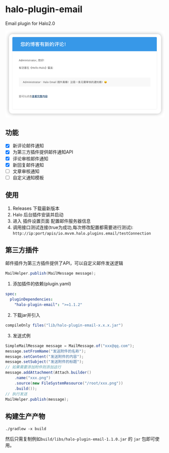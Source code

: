 # halo-plugin-email

Email plugin for Halo2.0

![img.png](doc/images/无需审核模板.png)

## 功能

- [x] 新评论邮件通知
- [x] 为第三方插件提供邮件通知API
- [x] 评论审核邮件通知
- [x] 新回复邮件通知
- [ ] 文章审核通知
- [ ] 自定义通知模板

## 使用

1. Releases 下载最新版本
2. Halo 后台插件安装并启动
3. 进入 插件设置页面 配置邮件服务器信息
4. 调用接口测试连接(true为成功,每次修改配置都需要进行测试): `http://ip:port/apis/io.mvvm.halo.plugins.email/testConnection`

## 第三方插件

邮件插件为第三方插件提供了API，可以自定义邮件发送逻辑

```java
MailHelper.publish(MailMessage message);
```

1. 添加插件的依赖(plugin.yaml)

```yaml
spec:
  pluginDependencies:
    "halo-plugin-email": ">=1.1.2"
```

2. 下载jar并引入

```groovy
compileOnly files("lib/halo-plugin-email-x.x.x.jar")
```

3. 发送式例

```java
SimpleMailMessage message = MailMessage.of("xxx@qq.com");
message.setFromName("发送附件的名称");
message.setContent("发送附件的内容");
message.setSubject("发送附件的标题");
// 如果需要添加附件则添加这行
message.addAttachment(Attach.builder()
    .name("xxx.png")
    .source(new FileSystemResource("/root/xxx.png"))
    .build());
// 执行发送
MailHelper.publish(message);
```

## 构建生产产物

```
./gradlew -x build
```
然后只需复制例如`build/libs/halo-plugin-email-1.1.0.jar` 的 `jar` 包即可使用。